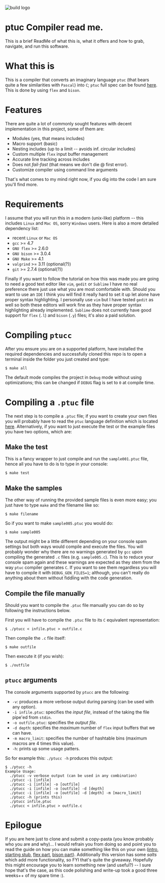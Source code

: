 ![build logo](https://travis-ci.org/andylamp/ptucc_compiler.svg?branch=master)

# ptuc Compiler read me.

This is a brief ReadMe of what this is, what it offers and how to grab, 
navigate, and run this software.

# What this is

This is a compiler that converts an imaginary language `ptuc` (that bears quite 
a few similarities with `Pascal`) into `C`; `ptuc` full spec can be found [here][5]. 
This is done by using `flex` and `bison`.

# Features

There are quite a lot of commonly sought features with decent implementation 
in this project, some of them are:

 * Modules (yes, that means includes)
 * Macro support (basic) 
 * Nesting includes (up to a limit -- avoids inf. circular includes)
 * Custom multiple `flex` input buffer management
 * Accurate line tracking across includes
 * Does not *fail-fast* (that means we don't die @ first error).
 * Customize compiler using command line arguments

That's what comes to my mind right now, if you dig into the code I am sure
you'll find more.

# Requirements

I assume that you will run this in a modern (unix-like) platform
-- this includes `Linux` and `Mac OS`, sorry `Windows` users. Here is also
a more detailed dependency list:

* recent `Linux` or `Mac OS`
* `gcc` >= 4.7
* `GNU flex` >= 2.6.0
* `GNU bison` >= 3.0.4
* `GNU Make` >= 4.1
* `valgrind` >= 3.11 (optional(?))
* `git` >= 2.7.4 (optional(?))

Finally if you want to follow the tutorial on how this was made
you are going to need a good text editor like `vim`,
`gedit` or `Sublime` I have no real preference there just use
what you are most comfortable with. Should you want to use an `IDE`
I think you will find it really hard to set it up let alone have
proper syntax highlighting. I personally use `vim` but I have
tested `gedit` as well so both these editors will work fine
as they have proper syntax highlighting already implemented.
`Sublime` does not currently have good support for `flex` (`.l`)
and `bison` (`.y`) files; it's also a paid solution.


# Compiling `ptucc`

After you ensure you are on a supported platform, have
installed the required dependencies and successfully cloned this
repo is to open a terminal inside the folder you just created
and type:

```
$ make all
```

The default mode compiles the project in `Debug` mode without using 
optimizations; this can be changed if `DEBUG` flag is set to `0` at 
compile time.


# Compiling a `.ptuc` file

The next step is to compile a `.ptuc` file; if you want to create your 
own files you will probably have to read the `ptuc` language definition 
which is located [here][5]. Alternatively, if you want to just execute 
the test or the example files you have two options, which are:

## Make the test

This is a fancy wrapper to just compile and run the `sample001.ptuc` file, 
hence all you have to do is to type in your console:

```
$ make test
```

## Make the samples

The other way of running the provided sample files is even more easy; 
you just have to type `make` and the filename like so:

```
$ make filename
```

So if you want to make `sample005.ptuc` you would do:

```
$ make sample005
```

The output might be a little different depending on your console spam 
settings but both ways would compile and execute the files. You will 
probably wonder why there are no warnings generated by `gcc` upon 
compiling the generated `.c` files (e.g. `sample005.c`). This is to 
reduce your console spam again and these warnings are expected as 
they stem from the way `ptuc` compiler generates `C`.  If you want 
to see them regardless you will have to compile it with 
`DEBUG_GEN_FILES=1`; although, you can't really do anything about 
them without fiddling with the code generation.

## Compile the file manually

Should you want to compile the `.ptuc` file manually you can do so by 
following the instructions below.

First you will have to compile the `.ptuc` file to its `C` equivalent 
representation:

```
$ ./ptucc < infile.ptuc > outfile.c
```
Then compile the `.c` file itself:
```
$ make outfile
```
Then execute it (if you wish):
```
$ ./outfile
```

## `ptucc` arguments

The console arguments supported by `ptucc` are the following:

* `-v`: produces a more verbose output during parsing (can be used with any option).
* `-i infile.ptuc`: specifies the *input file*, instead of the taking the file pipe'ed from `stdin`.
* `-o outfile.ptuc`: specifies the *output file*.
* `-d depth`: specifies the *maximum* number of `flex` input buffers that we can have.
* `-m macro_limit`: specifies the number of hashtable bins (maximum macros are 4 times this value).
* `-h`: prints up some usage patters.

So for example this: `./ptucc -h` produces this output:

```
$ ./ptucc -h
Example Usage:
  ./ptucc -v verbose output (can be used in any combination)
  ./ptucc -i [infile]
  ./ptucc -i [infile] -o [outfile]
  ./ptucc -i [infile] -o [outfile] -d [depth]
  ./ptucc -i [infile] -o [outfile] -d [depth] -m [macro_limit]
  ./ptucc -h (prints this)
  ./ptucc infile.ptuc
  ./ptucc < infile.ptuc > outfile.c
```

# Epilogue

If you are here just to clone and submit a copy-pasta (you know probably who 
you are and why)... I would refrain you from doing so and point you to read 
the guide on how you can make something like this on your own ([intro][1], 
[starting stub][2], [flex part][3], [bison part][4]). Additionally this 
version has some *salts* which add more functionality, so FYI that's quite 
the giveaway. Hopefully this might encourage you to learn something new (and 
useful?) -- I sure hope that's the case, as this code polishing and write-up 
took a good three weeks++ of my spare time :).

[1]: docs/intro.md
[2]: docs/ptuc_start.md
[3]: docs/ptuc_lexer.md
[4]: docs/ptuc_parser.md
[5]: docs/ptuc_spec.md
